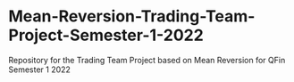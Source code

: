 # Mean-Reversion-Trading-Team-Project-Semester-1-2022
Repository for the Trading Team Project based on Mean Reversion for QFin Semester 1 2022
